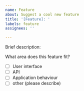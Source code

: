 ```yaml
---
name: Feature
about: Suggest a cool new feature
title: '[Feature]: '
labels: feature
assignees: ''

---
```


Brief description:

What area does this feature fit?
- [ ] User interface
- [ ] API
- [ ] Application behaviour
- [ ] other (please describe)
